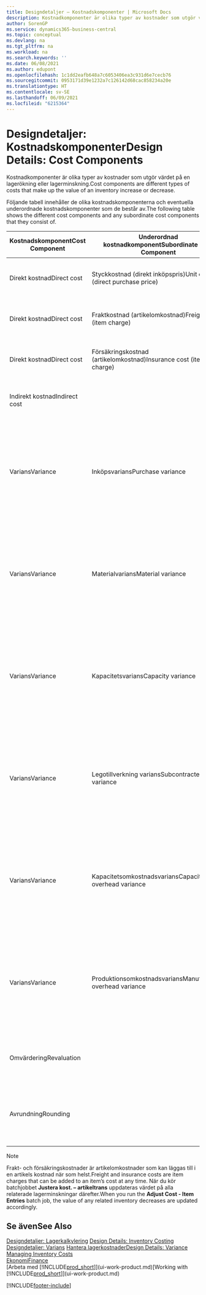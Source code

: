 ```yaml
---
title: Designdetaljer – Kostnadskomponenter | Microsoft Docs
description: Kostnadkomponenter är olika typer av kostnader som utgör värdet på en lagerökning eller lagerminskning.
author: SorenGP
ms.service: dynamics365-business-central
ms.topic: conceptual
ms.devlang: na
ms.tgt_pltfrm: na
ms.workload: na
ms.search.keywords: ''
ms.date: 06/08/2021
ms.author: edupont
ms.openlocfilehash: 1c1dd2eafb648a7c6053406ea3c931d6e7cecb76
ms.sourcegitcommit: 0953171d39e1232a7c126142d68cac858234a20e
ms.translationtype: HT
ms.contentlocale: sv-SE
ms.lasthandoff: 06/09/2021
ms.locfileid: "6215364"
---
```

# <a name="design-details-cost-components"></a><span data-ttu-id="d63ce-103">Designdetaljer: Kostnadskomponenter</span><span class="sxs-lookup"><span data-stu-id="d63ce-103">Design Details: Cost Components</span></span>
<span data-ttu-id="d63ce-104">Kostnadkomponenter är olika typer av kostnader som utgör värdet på en lagerökning eller lagerminskning.</span><span class="sxs-lookup"><span data-stu-id="d63ce-104">Cost components are different types of costs that make up the value of an inventory increase or decrease.</span></span>  

 <span data-ttu-id="d63ce-105">Följande tabell innehåller de olika kostnadskomponenterna och eventuella underordnade kostnadskomponenter som de består av.</span><span class="sxs-lookup"><span data-stu-id="d63ce-105">The following table shows the different cost components and any subordinate cost components that they consist of.</span></span>  

|<span data-ttu-id="d63ce-106">Kostnadskomponent</span><span class="sxs-lookup"><span data-stu-id="d63ce-106">Cost Component</span></span>|<span data-ttu-id="d63ce-107">Underordnad kostnadkomponent</span><span class="sxs-lookup"><span data-stu-id="d63ce-107">Subordinate Cost Component</span></span>|<span data-ttu-id="d63ce-108">Description</span><span class="sxs-lookup"><span data-stu-id="d63ce-108">Description</span></span>|  
|--------------------|--------------------------------|---------------------------------------|  
|<span data-ttu-id="d63ce-109">Direkt kostnad</span><span class="sxs-lookup"><span data-stu-id="d63ce-109">Direct cost</span></span>|<span data-ttu-id="d63ce-110">Styckkostnad (direkt inköpspris)</span><span class="sxs-lookup"><span data-stu-id="d63ce-110">Unit cost (direct purchase price)</span></span>|<span data-ttu-id="d63ce-111">Kostnad som kan spåras till en kostnadsbärare.</span><span class="sxs-lookup"><span data-stu-id="d63ce-111">Cost that can be traced to a cost object.</span></span>|  
|<span data-ttu-id="d63ce-112">Direkt kostnad</span><span class="sxs-lookup"><span data-stu-id="d63ce-112">Direct cost</span></span>|<span data-ttu-id="d63ce-113">Fraktkostnad (artikelomkostnad)</span><span class="sxs-lookup"><span data-stu-id="d63ce-113">Freight cost (item charge)</span></span>|<span data-ttu-id="d63ce-114">Kostnad som kan spåras till en kostnadsbärare.</span><span class="sxs-lookup"><span data-stu-id="d63ce-114">Cost that can be traced to a cost object.</span></span>|  
|<span data-ttu-id="d63ce-115">Direkt kostnad</span><span class="sxs-lookup"><span data-stu-id="d63ce-115">Direct cost</span></span>|<span data-ttu-id="d63ce-116">Försäkringskostnad (artikelomkostnad)</span><span class="sxs-lookup"><span data-stu-id="d63ce-116">Insurance cost (item charge)</span></span>|<span data-ttu-id="d63ce-117">Kostnad som kan spåras till en kostnadsbärare.</span><span class="sxs-lookup"><span data-stu-id="d63ce-117">Cost that can be traced to a cost object.</span></span>|  
|<span data-ttu-id="d63ce-118">Indirekt kostnad</span><span class="sxs-lookup"><span data-stu-id="d63ce-118">Indirect cost</span></span>||<span data-ttu-id="d63ce-119">Kostnad som inte kan spåras till en kostnadsbärare.</span><span class="sxs-lookup"><span data-stu-id="d63ce-119">Cost that cannot be traced to a cost object.</span></span>|  
|<span data-ttu-id="d63ce-120">Varians</span><span class="sxs-lookup"><span data-stu-id="d63ce-120">Variance</span></span>|<span data-ttu-id="d63ce-121">Inköpsvarians</span><span class="sxs-lookup"><span data-stu-id="d63ce-121">Purchase variance</span></span>|<span data-ttu-id="d63ce-122">Skillnaden mellan faktiska kostnader och standardkostnader, som endast bokförs för artiklar med värderingsprincipen **Standard**.</span><span class="sxs-lookup"><span data-stu-id="d63ce-122">The difference between actual and standard costs, which is only posted for items using the **Standard** costing method.</span></span>|  
|<span data-ttu-id="d63ce-123">Varians</span><span class="sxs-lookup"><span data-stu-id="d63ce-123">Variance</span></span>|<span data-ttu-id="d63ce-124">Materialvarians</span><span class="sxs-lookup"><span data-stu-id="d63ce-124">Material variance</span></span>|<span data-ttu-id="d63ce-125">Skillnaden mellan faktiska kostnader och standardkostnader, som endast bokförs för artiklar med värderingsprincipen **Standard**.</span><span class="sxs-lookup"><span data-stu-id="d63ce-125">The difference between actual and standard costs, which is only posted for items using the **Standard** costing method.</span></span>|  
|<span data-ttu-id="d63ce-126">Varians</span><span class="sxs-lookup"><span data-stu-id="d63ce-126">Variance</span></span>|<span data-ttu-id="d63ce-127">Kapacitetsvarians</span><span class="sxs-lookup"><span data-stu-id="d63ce-127">Capacity variance</span></span>|<span data-ttu-id="d63ce-128">Skillnaden mellan faktiska kostnader och standardkostnader, som endast bokförs för artiklar med värderingsprincipen **Standard**.</span><span class="sxs-lookup"><span data-stu-id="d63ce-128">The difference between actual and standard costs, which is only posted for items using the **Standard** costing method.</span></span>|  
|<span data-ttu-id="d63ce-129">Varians</span><span class="sxs-lookup"><span data-stu-id="d63ce-129">Variance</span></span>|<span data-ttu-id="d63ce-130">Legotillverkning varians</span><span class="sxs-lookup"><span data-stu-id="d63ce-130">Subcontracted variance</span></span>|<span data-ttu-id="d63ce-131">Skillnaden mellan faktiska kostnader och standardkostnader, som endast bokförs för artiklar med värderingsprincipen **Standard**.</span><span class="sxs-lookup"><span data-stu-id="d63ce-131">The difference between actual and standard costs, which is only posted for items using the **Standard** costing method.</span></span>|  
|<span data-ttu-id="d63ce-132">Varians</span><span class="sxs-lookup"><span data-stu-id="d63ce-132">Variance</span></span>|<span data-ttu-id="d63ce-133">Kapacitetsomkostnadsvarians</span><span class="sxs-lookup"><span data-stu-id="d63ce-133">Capacity overhead variance</span></span>|<span data-ttu-id="d63ce-134">Skillnaden mellan faktiska kostnader och standardkostnader, som endast bokförs för artiklar med värderingsprincipen **Standard**.</span><span class="sxs-lookup"><span data-stu-id="d63ce-134">The difference between actual and standard costs, which is only posted for items using the **Standard** costing method.</span></span>|  
|<span data-ttu-id="d63ce-135">Varians</span><span class="sxs-lookup"><span data-stu-id="d63ce-135">Variance</span></span>|<span data-ttu-id="d63ce-136">Produktionsomkostnadsvarians</span><span class="sxs-lookup"><span data-stu-id="d63ce-136">Manufacturing overhead variance</span></span>|<span data-ttu-id="d63ce-137">Skillnaden mellan faktiska kostnader och standardkostnader, som endast bokförs för artiklar med värderingsprincipen **Standard**.</span><span class="sxs-lookup"><span data-stu-id="d63ce-137">The difference between actual and standard costs, which is only posted for items using the **Standard** costing method.</span></span>|  
|<span data-ttu-id="d63ce-138">Omvärdering</span><span class="sxs-lookup"><span data-stu-id="d63ce-138">Revaluation</span></span>||<span data-ttu-id="d63ce-139">En avskrivning eller uppskrivning av det aktuella lagervärdet.</span><span class="sxs-lookup"><span data-stu-id="d63ce-139">A depreciation or appreciation of the current inventory value.</span></span>|  
|<span data-ttu-id="d63ce-140">Avrundning</span><span class="sxs-lookup"><span data-stu-id="d63ce-140">Rounding</span></span>||<span data-ttu-id="d63ce-141">Rester som orsakas av sättet som värderingen av lager minskar beräknas.</span><span class="sxs-lookup"><span data-stu-id="d63ce-141">Residuals caused by the way in which valuation of inventory decreases are calculated.</span></span>|  

> [!NOTE]  
>  <span data-ttu-id="d63ce-142">Frakt- och försäkringskostnader är artikelomkostnader som kan läggas till i en artikels kostnad när som helst.</span><span class="sxs-lookup"><span data-stu-id="d63ce-142">Freight and insurance costs are item charges that can be added to an item’s cost at any time.</span></span> <span data-ttu-id="d63ce-143">När du kör batchjobbet **Justera kost. – artikeltrans** uppdateras värdet på alla relaterade lagerminskningar därefter.</span><span class="sxs-lookup"><span data-stu-id="d63ce-143">When you run the **Adjust Cost - Item Entries** batch job, the value of any related inventory decreases are updated accordingly.</span></span>  

## <a name="see-also"></a><span data-ttu-id="d63ce-144">Se även</span><span class="sxs-lookup"><span data-stu-id="d63ce-144">See Also</span></span>  
 <span data-ttu-id="d63ce-145">[Designdetaljer: Lagerkalkylering](design-details-inventory-costing.md) </span><span class="sxs-lookup"><span data-stu-id="d63ce-145">[Design Details: Inventory Costing](design-details-inventory-costing.md) </span></span>  
 <span data-ttu-id="d63ce-146">[Designdetaljer: Varians](design-details-variance.md) [Hantera lagerkostnader](finance-manage-inventory-costs.md)</span><span class="sxs-lookup"><span data-stu-id="d63ce-146">[Design Details: Variance](design-details-variance.md) [Managing Inventory Costs](finance-manage-inventory-costs.md)</span></span>  
 [<span data-ttu-id="d63ce-147">Ekonomi</span><span class="sxs-lookup"><span data-stu-id="d63ce-147">Finance</span></span>](finance.md)  
 <span data-ttu-id="d63ce-148">[Arbeta med [!INCLUDE[prod_short](includes/prod_short.md)]](ui-work-product.md)</span><span class="sxs-lookup"><span data-stu-id="d63ce-148">[Working with [!INCLUDE[prod_short](includes/prod_short.md)]](ui-work-product.md)</span></span>  


[!INCLUDE[footer-include](includes/footer-banner.md)]